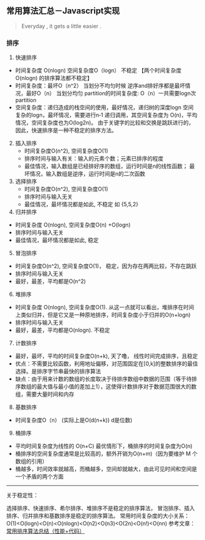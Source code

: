 ## 常用算法汇总－Javascript实现
> Everyday , it gets a little easier .


### 排序
1. 快速排序
- 时间复杂度 O(nlogn) 空间复杂度O（logn） 不稳定 【两个时间复杂度O(nlogn) 的排序算法都不稳定】
- 时间复杂度：最坏O（n^2） 当划分不均匀时候 逆序and排好序都是最坏情况，最好O（n） 当划分均匀
partition的时间复杂度: O（n）一共需要logn次partition
- 空间复杂度：递归造成的栈空间的使用，最好情况，递归树的深度logn 空间复杂的logn，最坏情况，需要进行n‐1 递归调用，其空间复杂度为 O(n)，平均情况，空间复杂度也为O(log2n)。
由于关键字的比较和交换是跳跃进行的，因此，快速排序是一种不稳定的排序方法。
2. 插入排序
    - 时间复杂度O(n^2), 空间复杂度O(1)
    - 排序时间与输入有关：输入的元素个数；元素已排序的程度
    - 最佳情况，输入数组是已经排好序的数组，运行时间是n的线性函数； 最坏情况，输入数组是逆序，运行时间是n的二次函数
3. 选择排序
     - 时间复杂度O(n^2), 空间复杂度O(1)
     - 排序时间与输入无关
     - 最佳情况，最坏情况都是如此, 不稳定 如 {5,5,2}
4. 归并排序
- 时间复杂度 O(nlogn), 空间复杂度O(n) +O(logn)
- 排序时间与输入无关
- 最佳情况，最坏情况都是如此, 稳定
5. 冒泡排序
- 时间复杂度O(n^2), 空间复杂度O(1)， 稳定，因为存在两两比较，不存在跳跃
- 排序时间与输入无关
- 最好，最差，平均都是O(n^2)
6. 堆排序
- 时间复杂度 O(nlogn), 空间复杂度O(1). 从这一点就可以看出，堆排序在时间上类似归并，但是它又是一种原地排序，时间复杂度小于归并的O(n+logn)
- 排序时间与输入无关
- 最好，最差，平均都是O(nlogn). 不稳定
7. 计数排序
- 最好，最坏，平均的时间复杂度O(n+k), 天了噜， 线性时间完成排序，且稳定
- 优点：不需要比较函数，利用地址偏移，对范围固定在[0,k]的整数排序的最佳选择。是排序字节串最快的排序算法
- 缺点：由于用来计数的数组的长度取决于待排序数组中数据的范围（等于待排序数组的最大值与最小值的差加上1），这使得计数排序对于数据范围很大的数组，需要大量时间和内存
8. 基数排序
- 时间复杂度O（n） (实际上是O(d(n+k)) d是位数)
9. 桶排序
- 平均时间复杂度为线性的 O(n+C) 最优情形下，桶排序的时间复杂度为O(n)
- 桶排序的空间复杂度通常是比较高的，额外开销为O(n+m)（因为要维护 M 个数组的引用）
- 桶越多，时间效率就越高，而桶越多，空间却就越大，由此可见时间和空间是一个矛盾的两个方面

-------
关于稳定性：

选择排序、快速排序、希尔排序、堆排序不是稳定的排序算法，
冒泡排序、插入排序、归并排序和基数排序是稳定的排序算法。
常用时间复杂度的大小关系：O(1)<O(logn)<O(n)<O(nlogn)<O(n2)<O(n3)<O(2n)<O(n!)<O(nn)
参考文章： [常用排序算法总结（性能+代码）](https://segmentfault.com/a/1190000002595152)